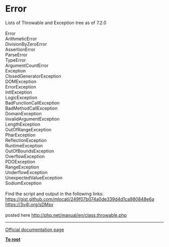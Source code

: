 # Error



Lists of Throwable and Exception tree as of 7.2.0<br><br>    Error<br>      ArithmeticError<br>        DivisionByZeroError<br>      AssertionError<br>      ParseError<br>      TypeError<br>        ArgumentCountError<br>    Exception<br>      ClosedGeneratorException<br>      DOMException<br>      ErrorException<br>      IntlException<br>      LogicException<br>        BadFunctionCallException<br>          BadMethodCallException<br>        DomainException<br>        InvalidArgumentException<br>        LengthException<br>        OutOfRangeException<br>      PharException<br>      ReflectionException<br>      RuntimeException<br>        OutOfBoundsException<br>        OverflowException<br>        PDOException<br>        RangeException<br>        UnderflowException<br>        UnexpectedValueException<br>      SodiumException <br><br>Find the script and output in the following links:<br>https://gist.github.com/mlocati/249f07b074a0de339d4d1ca980848e6a<br>https://3v4l.org/sDMsv<br><br>posted here http://php.net/manual/en/class.throwable.php  

---

[Official documentation page](https://www.php.net/manual/en/class.error.php)

**[To root](/README.md)**